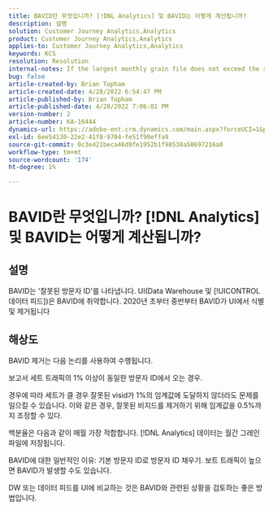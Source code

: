 ```yaml
---
title: BAVID란 무엇입니까? [!DNL Analytics] 및 BAVID는 어떻게 계산됩니까?
description: 설명
solution: Customer Journey Analytics,Analytics
product: Customer Journey Analytics,Analytics
applies-to: Customer Journey Analytics,Analytics
keywords: KCS
resolution: Resolution
internal-notes: If the largest monthly grain file does not exceed the size threshold (250MB default), we do not examine the suite for bad visids.
bug: false
article-created-by: Brian Topham
article-created-date: 4/28/2022 6:54:47 PM
article-published-by: Brian Topham
article-published-date: 4/28/2022 7:06:01 PM
version-number: 2
article-number: KA-16444
dynamics-url: https://adobe-ent.crm.dynamics.com/main.aspx?forceUCI=1&pagetype=entityrecord&etn=knowledgearticle&id=ff03cea8-24c7-ec11-a7b6-0022480a1b03
exl-id: 6ee54130-22e2-41f8-9704-fe51f99effa9
source-git-commit: 0c3e421beca46d9fe1952b1f98538a50697216a0
workflow-type: tm+mt
source-wordcount: '174'
ht-degree: 1%

---
```


# BAVID란 무엇입니까? [!DNL Analytics] 및 BAVID는 어떻게 계산됩니까?

## 설명


BAVID는 &#39;잘못된 방문자 ID&#39;를 나타냅니다. UI(Data Warehouse 및 [!UICONTROL 데이터 피드])은 BAVID에 취약합니다.
2020년 초부터 중반부터 BAVID가 UI에서 식별 및 제거됩니다






## 해상도


BAVID 제거는 다음 논리를 사용하여 수행됩니다.

보고서 세트 트래픽의 1% 이상이 동일한 방문자 ID에서 오는 경우.

경우에 따라 세트가 클 경우 잘못된 visid가 1%의 임계값에 도달하지 않더라도 문제를 일으킬 수 있습니다. 이와 같은 경우, 잘못된 비지드를 제거하기 위해 임계값을 0.5%까지 조정할 수 있다.

백분율은 다음과 같이 매월 가장 적합합니다. [!DNL Analytics] 데이터는 월간 그레인 파일에 저장됩니다.



BAVID에 대한 일반적인 이유: 기본 방문자 ID로 방문자 ID 채우기. 보트 트래픽이 높으면 BAVID가 발생할 수도 있습니다.

DW 또는 데이터 피드를 UI에 비교하는 것은 BAVID와 관련된 상황을 검토하는 좋은 방법입니다.

